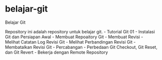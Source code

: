 # belajar-git
Belajar Git

Repository ini adalah repository untuk belajar git.
    - Tutorial Git 01 - Instalasi Git dan Persiapan Awal
    - Membuat Repoaitory Git
    - Membuat Revisi
    - Melihat Catatan Log Revisi Git
    - Melihat Perbandingan Revisi Git
    - Membatalkan Revisi Git
    - Percabangan
    - Perbedaan Git Checkout, Git Reset, dan Git Revert
    - Bekerja dengan Remote Repository
